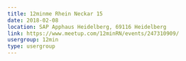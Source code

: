 ```yaml
---
title: 12minme Rhein Neckar 15
date: 2018-02-08
location: SAP Apphaus Heidelberg, 69116 Heidelberg
link: https://www.meetup.com/12minRN/events/247310909/
usergroup: 12min
type: usergroup
---
```

